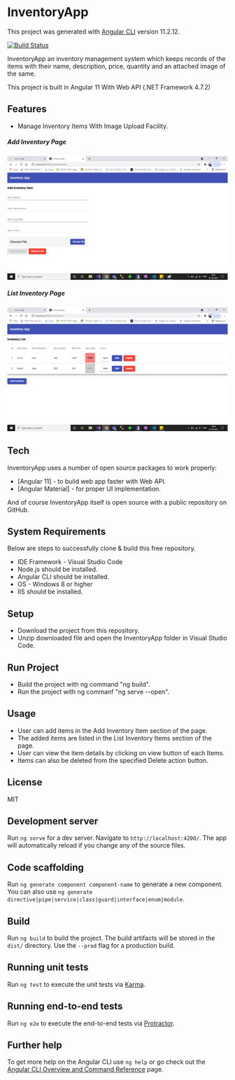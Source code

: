 # InventoryApp

This project was generated with [Angular CLI](https://github.com/angular/angular-cli) version 11.2.12.

[![Build Status](https://travis-ci.org/joemccann/dillinger.svg?branch=master)](https://travis-ci.org/joemccann/dillinger)

InventoryApp an inventory management system which keeps records of the items with their name, description, price, quantity and an attached image of the same.

This project is built in Angular 11 With Web API (.NET Framework 4.7.2)

## Features

- Manage Inventory Items With Image Upload Facility.

##### Add Inventory Page

[![Add Inventory Page](https://raw.githubusercontent.com/Kishan1824/InventoryAPI/master/InventoryAPI/InventoryItemUpload/AddPage.png "Add Inventory Page")](https://raw.githubusercontent.com/Kishan1824/InventoryAPI/master/InventoryAPI/InventoryItemUpload/AddPage.png "Add Inventory Page")


##### List Inventory Page
![List Inventory Page](https://raw.githubusercontent.com/Kishan1824/InventoryAPI/master/InventoryAPI/InventoryItemUpload/ListPage.png "List Inventory Page")

## Tech

InventoryApp uses a number of open source packages to work properly:

- [Angular 11] - to build web app faster with Web API.
- [Angular Material] - for proper UI implementation.

And of course InventoryApp itself is open source with a public repository
on GitHub.

## System Requirements

Below are steps to successfully clone & build this free repository.

- IDE Framework - Visual Studio Code
- Node.js should be installed.
- Angular CLI should be installed.
- OS - Windows 8 or higher
- IIS should be installed.

## Setup

- Download the project from this repository.
- Unzip downloaded file and open the InventoryApp folder in Visual Studio Code.

## Run Project

- Build the project with ng command "ng build".
- Run the project with ng commanf "ng serve --open".

## Usage

- User can add items in the Add Inventory Item section of the page.
- The added items are listed in the List Inventory Items section of the page.
- User can view the item details by clicking on view button of each Items.
- Items can also be deleted from the specified Delete action button.

## License

MIT

## Development server

Run `ng serve` for a dev server. Navigate to `http://localhost:4200/`. The app will automatically reload if you change any of the source files.

## Code scaffolding

Run `ng generate component component-name` to generate a new component. You can also use `ng generate directive|pipe|service|class|guard|interface|enum|module`.

## Build

Run `ng build` to build the project. The build artifacts will be stored in the `dist/` directory. Use the `--prod` flag for a production build.

## Running unit tests

Run `ng test` to execute the unit tests via [Karma](https://karma-runner.github.io).

## Running end-to-end tests

Run `ng e2e` to execute the end-to-end tests via [Protractor](http://www.protractortest.org/).

## Further help

To get more help on the Angular CLI use `ng help` or go check out the [Angular CLI Overview and Command Reference](https://angular.io/cli) page.
